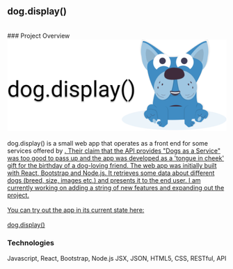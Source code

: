 ## dog.display()
<br />
### Project Overview
<br />
<a href="https://stephenroddy.github.io/dog-display/" target="_blank"><img src="images/logo.png?raw=true"/><br/></a>

<br />
dog.display() is a small web app that operates as a front end for some services offered by <a href="https://thedogapi.com" target="_blank"The Dogs Api</a>. Their claim that the API provides "Dogs as a Service" was too good to pass up and the app was developed as a 'tongue in cheek' gift for the birthday of a dog-loving friend. The web app was initially built with React, Bootstrap and Node.js. It retrieves some data about different dogs (breed, size, images etc.) and presents it to the end user.  I am currently working on adding a string of new features and expanding out the project.
<br />

<br />
You can try out the app in its current state here:
<br /> <br />
<a href="https://stephenroddy.github.io/dog-display/" target="_blank">dog.display()</a>

### Technologies
Javascript, React, Bootstrap, Node.js JSX, JSON, HTML5, CSS, RESTful, API
